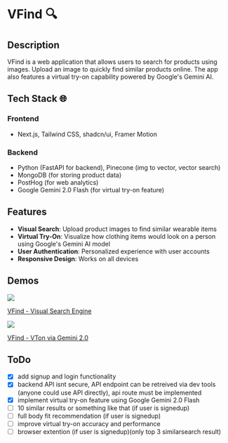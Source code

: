 # VFind 🔍

## Description

VFind is a web application that allows users to search for products using images. Upload an image to quickly find similar products online. The app also features a virtual try-on capability powered by Google's Gemini AI.

## Tech Stack 🌐

### Frontend

- Next.js, Tailwind CSS, shadcn/ui, Framer Motion

### Backend

- Python (FastAPI for backend), Pinecone (img to vector, vector search)
- MongoDB (for storing product data)
- PostHog (for web analytics)
- Google Gemini 2.0 Flash (for virtual try-on feature)

## Features

- **Visual Search**: Upload product images to find similar wearable items
- **Virtual Try-On**: Visualize how clothing items would look on a person using Google's Gemini AI model
- **User Authentication**: Personalized experience with user accounts
- **Responsive Design**: Works on all devices

## Demos

<div>
      <div>
      <a href="https://www.loom.com/share/f7173cbfa4784cb3ac08b5bad9c06149">
      <img style="max-width:300px;" src="https://cdn.loom.com/sessions/thumbnails/f7173cbfa4784cb3ac08b5bad9c06149-006c82301d6ec30d-full-play.gif">
      <a href="https://www.loom.com/share/f7173cbfa4784cb3ac08b5bad9c06149">
      <p>VFind - Visual Search Engine</p>
      </div>
      <div>
      <a href="https://www.loom.com/share/1d09348a5bb44020917c3154b995bc65">
      <img style="max-width:300px;" src="https://cdn.loom.com/sessions/thumbnails/1d09348a5bb44020917c3154b995bc65-27fe078bf6750aa8-full-play.gif" href="https://www.loom.com/share/1d09348a5bb44020917c3154b995bc65">
      <a href="https://www.loom.com/share/1d09348a5bb44020917c3154b995bc65">
      <p>VFind - VTon via Gemini 2.0</p>
      </a>
      </div>
  </div>

## ToDo

- [x] add signup and login functionality
- [x] backend API isnt secure, API endpoint can be retreived via dev tools (anyone could use API directly), api route must be implemented
- [x] implement virtual try-on feature using Google Gemini 2.0 Flash
- [ ] 10 similar results or something like that (if user is signedup)
- [ ] full body fit recommendation (if user is signedup)
- [ ] improve virtual try-on accuracy and performance
- [ ] browser extention (if user is signedup)(only top 3 similarsearch result)
